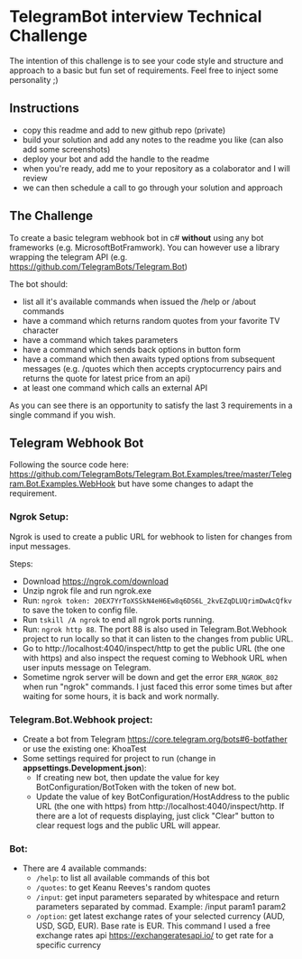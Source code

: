 # TelegramBot interview Technical Challenge

The intention of this challenge is to see your code style and structure and approach to a basic but fun set of requirements. Feel free to inject some personality ;)

## Instructions

- copy this readme and add to new github repo (private)
- build your solution and add any notes to the readme you like (can also add some screenshots)
- deploy your bot and add the handle to the readme
- when you're ready, add me to your repository as a colaborator and I will review
- we can then schedule a call to go through your solution and approach

## The Challenge

To create a basic telegram webhook bot in c# __without__ using any bot frameworks (e.g. MicrosoftBotFramwork). You can however use a library wrapping the telegram API (e.g. https://github.com/TelegramBots/Telegram.Bot)

The bot should:
- list all it's available commands when issued the /help or /about commands
- have a command which returns random quotes from your favorite TV character
- have a command which takes parameters 
- have a command which sends back options in button form
- have a command which then awaits typed options from subsequent messages (e.g. /quotes which then accepts cryptocurrency pairs and returns the quote for latest price from an api)
- at least one command which calls an external API

As you can see there is an opportunity to satisfy the last 3 requirements in a single command if you wish.

## Telegram Webhook Bot

Following the source code here: https://github.com/TelegramBots/Telegram.Bot.Examples/tree/master/Telegram.Bot.Examples.WebHook but have some changes to adapt the requirement.

### Ngrok Setup:
Ngrok is used to create a public URL for webhook to listen for changes from input messages.

Steps:

- Download https://ngrok.com/download
- Unzip ngrok file and run ngrok.exe
- Run: ```ngrok token: 20EX7YrToXSSkN4eH6Ew8q6DS6L_2kvEZqDLUQrimDwAcQfkv``` to save the token to config file.
- Run ```tskill /A ngrok``` to end all ngrok ports running.
- Run: ```ngrok http 88```. The port 88 is also used in Telegram.Bot.Webhook project to run locally so that it can listen to the changes from public URL.
- Go to http://localhost:4040/inspect/http to get the public URL (the one with https) and also inspect the request coming to Webhook URL when user inputs message on Telegram.
- Sometime ngrok server will be down and get the error ```ERR_NGROK_802``` when run "ngrok" commands. I just faced this error some times but after waiting for some hours, it is back and work normally.

### Telegram.Bot.Webhook project:
- Create a bot from Telegram https://core.telegram.org/bots#6-botfather or use the existing one: KhoaTest
- Some settings required for project to run (change in **appsettings.Development.json**):
  + If creating new bot, then update the value for key BotConfiguration/BotToken with the token of new bot.
  + Update the value of key BotConfiguration/HostAddress to the public URL (the one with https) from http://localhost:4040/inspect/http. If there are a lot of requests displaying, just click "Clear" button to clear request logs and the public URL will appear.

### Bot:
- There are 4 available commands:
  + ```/help```: to list all available commands of this bot
  + ```/quotes```: to get Keanu Reeves's random quotes
  + ```/input```: get input parameters separated by whitespace and return parameters separated by commad. Example: /input param1 param2
  + ```/option```: get latest exchange rates of your selected currency (AUD, USD, SGD, EUR). Base rate is EUR. This command I used a free exchange rates api https://exchangeratesapi.io/ to get rate for a specific currency
 
